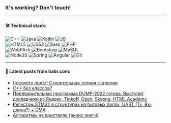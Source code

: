 ### It's working? Don't touch!

---

#### 🛠️ Technical stack:

![C++](https://img.shields.io/badge/C++-informational?logo=c%2B%2B&style=flat&logoColor=white&color=9C033A)
![Java](https://img.shields.io/badge/Java-informational?logo=java&style=flat&logoColor=white&color=007396)
![Kotlin](https://img.shields.io/badge/Kotlin-informational?logo=Kotlin&style=flat&logoColor=white&color=0095D5)
![JS](https://img.shields.io/badge/JS-informational?logo=javaScript&style=flat&logoColor=black&color=F7Df1E) <br>
![HTML5](https://img.shields.io/badge/HTML5-informational?logo=html5&style=flat&logoColor=white&color=E34F26)
![CSS3](https://img.shields.io/badge/CSS3-informational?logo=css3&style=flat&logoColor=white&color=157286)
![Sass](https://img.shields.io/badge/Saas-informational?logo=sass&style=flat&logoColor=white&color=hotpink)
![PHP](https://img.shields.io/badge/PHP-informational?logo=php&style=flat&logoColor=white&color=777BB4) <br>
![WebPAck](https://img.shields.io/badge/WebPack-informational?logo=webPack&style=flat&logoColor=white&color=FF6F00)
![Bootstrap](https://img.shields.io/badge/Bootstrap-informational?logo=Bootstrap&style=flat&logoColor=white&color=7952B3)
![MySQL](https://img.shields.io/badge/MySQL-informational?logo=MySQL&style=flat&logoColor=white&color=00f) <br>
![NodeJS](https://img.shields.io/badge/NodeJS-informational?logo=node.js&style=flat&logoColor=white&color=43853D)
![Spring](https://img.shields.io/badge/Spring-informational?logo=Spring&style=flat&logoColor=white&color=0A9EDC)
![Angular](https://img.shields.io/badge/Vue-informational?logo=vue.js&style=flat&logoColor=white&color=red)
![Git](https://img.shields.io/badge/Git-informational?logo=git&style=flat&logoColor=white&color=darkorange)

___

#### 💬 Latest posts from habr.com:

<!-- BLOG-POST-LIST:START -->
- [[recovery mode] Строительная теория старения](https://habr.com/ru/post/661323/?utm_source=habrahabr&utm_medium=rss&utm_campaign=661323)
- [С++ без классов?](https://habr.com/ru/post/662351/?utm_source=habrahabr&utm_medium=rss&utm_campaign=662351)
- [Предварительная программа DUMP-2022 готова. Выступят докладчики из Яндекс, Tinkoff, Ozon, Skyeng, HTML Academy](https://habr.com/ru/post/662347/?utm_source=habrahabr&utm_medium=rss&utm_campaign=662347)
- [Регистры STM32 в структурах на битовых полях, UART &lpar;Tx, Rx-длина?&rpar; + DMA](https://habr.com/ru/post/662341/?utm_source=habrahabr&utm_medium=rss&utm_campaign=662341)
- [Алгоритмы на кристалле &lpar;анонс книги&rpar;](https://habr.com/ru/post/549380/?utm_source=habrahabr&utm_medium=rss&utm_campaign=549380)
<!-- BLOG-POST-LIST:END -->
